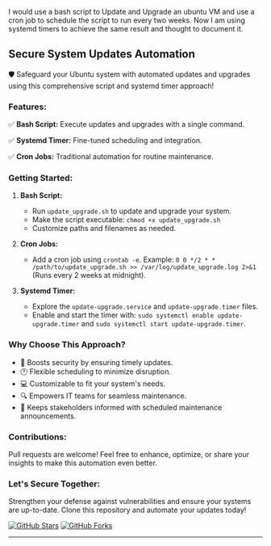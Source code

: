 I would use a bash script to Update and Upgrade an ubuntu VM and use a cron job to schedule the script to run every two weeks. Now I am using systemd timers to achieve the same result and thought to document it.

## Secure System Updates Automation

🛡️ Safeguard your Ubuntu system with automated updates and upgrades using this comprehensive script and systemd timer approach!

### Features:

✅ **Bash Script:** Execute updates and upgrades with a single command.

✅ **Systemd Timer:** Fine-tuned scheduling and integration.

✅ **Cron Jobs:** Traditional automation for routine maintenance.

### Getting Started:

1. **Bash Script:**
   - Run `update_upgrade.sh` to update and upgrade your system.
   - Make the script executable: `chmod +x update_upgrade.sh`
   - Customize paths and filenames as needed.

2. **Cron Jobs:**
   - Add a cron job using `crontab -e`. Example: `0 0 */2 * * /path/to/update_upgrade.sh >> /var/log/update_upgrade.log 2>&1` (Runs every 2 weeks at midnight).

3. **Systemd Timer:**
   - Explore the `update-upgrade.service` and `update-upgrade.timer` files.
   - Enable and start the timer with: `sudo systemctl enable update-upgrade.timer` and `sudo systemctl start update-upgrade.timer`.

### Why Choose This Approach?

- 🚀 Boosts security by ensuring timely updates.
- 🕐 Flexible scheduling to minimize disruption.
- 💻 Customizable to fit your system's needs.
- 🔍 Empowers IT teams for seamless maintenance.
- 📢 Keeps stakeholders informed with scheduled maintenance announcements.

### Contributions:

Pull requests are welcome! Feel free to enhance, optimize, or share your insights to make this automation even better.

### Let's Secure Together:

Strengthen your defense against vulnerabilities and ensure your systems are up-to-date. Clone this repository and automate your updates today!

[![GitHub Stars](https://img.shields.io/github/stars/enjesh/ubuntu-update-automation.svg)](https://github.com/enjesh/ubuntu-update-automation/stargazers)
[![GitHub Forks](https://img.shields.io/github/forks/enjesh/ubuntu-update-automation.svg)](https://github.com/enjesh/ubuntu-update-automation/network/members)

---
